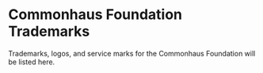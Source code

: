# Commonhaus Foundation Trademarks

Trademarks, logos, and service marks for the Commonhaus Foundation will be listed here.
